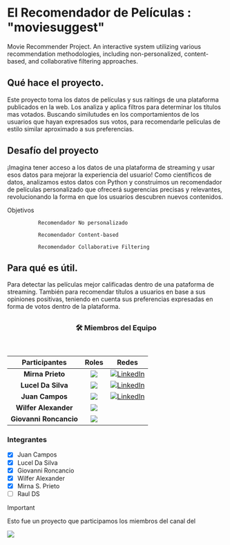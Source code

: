 # El Recomendador de Películas : **"moviesuggest"**
Movie Recommender Project. 
An interactive system utilizing various recommendation methodologies, including non-personalized, content-based, and collaborative filtering approaches.
## Qué hace el proyecto.
Este proyecto toma los datos de películas y sus raitings de una plataforma publicados en la web. Los analiza y aplica filtros para determinar los títulos mas votados. Buscando similutudes en los comportamientos de los usuarios que hayan expresados sus votos, para recomendarle películas de estilo similar aproximado a sus preferencias.

## Desafío del proyecto
¡Imagina tener acceso a los datos de una plataforma de streaming y usar esos datos para mejorar la experiencia del usuario!
Como científicos de datos, analizamos estos datos con Python y construimos un recomendador de películas personalizado que ofrecerá sugerencias precisas y relevantes, revolucionando la forma en que los usuarios descubren nuevos contenidos.

Objetivos
              
              Recomendador No personalizado

              Recomendador Content-based

              Recomendador Collaborative Filtering
              
## Para qué es útil.
Para detectar las películas mejor calificadas dentro de una pataforma de streaming. También para recomendar títulos a usuarios en base a sus opiniones positivas, teniendo en cuenta sus preferencias expresadas en forma de votos dentro de la plataforma.  

## <h3 align="center">🛠️ Miembros del Equipo</h3>
<br>
<div align="center"> 

|Participantes|Roles|Redes|
|:---:|:---:|:---:|
|**Mirna Prieto**|![](https://img.shields.io/badge/DATA%20SCIENTIST-blue?style=for-the-badge)| <a target="_blank" rel="noopener noreferrer" href="https://www.linkedin.com/in/mirna-prieto-990356242/">![LinkedIn](https://img.shields.io/badge/LinkedIn-0077B5?style=for-the-badge&logo=linkedin&logoColor=white)
|**Lucel Da Silva**|![](https://img.shields.io/badge/DATA%20SCIENTIST-blue?style=for-the-badge)| <a target="_blank" rel="noopener noreferrer" href="https://www.linkedin.com/in/jumacaq/">[![LinkedIn](https://img.shields.io/badge/LinkedIn-0077B5?style=for-the-badge&logo=linkedin&logoColor=white)](https://www.linkedin.com/in/luceldasilva/)</a>
|**Juan Campos**|![](https://img.shields.io/badge/DATA%20SCIENTIST-blue?style=for-the-badge)| <a target="_blank" rel="noopener noreferrer" href="https://www.linkedin.com/in/jumacaq/">[![LinkedIn](https://img.shields.io/badge/LinkedIn-0077B5?style=for-the-badge&logo=linkedin&logoColor=white)](https://www.linkedin.com/in/jumacaq/)</a> |
|**Wilfer Alexander**|![](https://img.shields.io/badge/DATA%20SCIENTIST-blue?style=for-the-badge)|
|**Giovanni Roncancio**|![](https://img.shields.io/badge/DATA%20SCIENTIST-blue?style=for-the-badge)|

</div> 

### Integrantes
- [x] Juan Campos
- [x] Lucel Da Silva
- [X] Giovanni Roncancio
- [X] Wilfer Alexander
- [X] Mirna S. Prieto
- [ ] Raul DS
       
> [!IMPORTANT]
> Esto fue un proyecto que participamos los miembros del canal del
> 
>[![](https://img.shields.io/youtube/channel/subscribers/UCuerQOTskuNkddcT738357g?style=for-the-badge&logo=youtube&label=Bootcamp%20Xperience)](https://www.youtube.com/@BootcampXperience)
